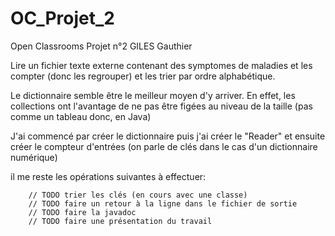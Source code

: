 # OC_Projet_2
Open Classrooms Projet n°2 GILES Gauthier

Lire un fichier texte externe contenant des symptomes de maladies et les compter (donc les regrouper) et les trier par ordre alphabétique.

Le dictionnaire semble être le meilleur moyen d'y arriver. En effet, les collections ont l'avantage de ne pas être figées au niveau de la taille (pas comme un tableau donc, en Java)

J'ai commencé par créer le dictionnaire puis j'ai créer le "Reader" et ensuite créer le compteur d'entrées (on parle de clés dans le cas d'un dictionnaire numérique)

il me reste les opérations suivantes à effectuer:

   		// TODO trier les clés (en cours avec une classe)
		// TODO faire un retour à la ligne dans le fichier de sortie
		// TODO faire la javadoc
		// TODO faire une présentation du travail
